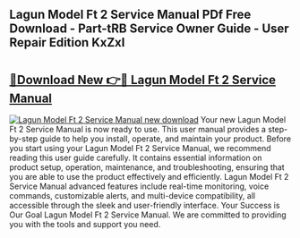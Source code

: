 ## Lagun Model Ft 2 Service Manual PDf Free Download - Part-tRB Service Owner Guide - User Repair Edition KxZxI

# <h2><a href="http://bc52941.oget.top/?id=Lagun+Model+Ft+2+Service+Manual">🔗Download New 👉🔴 Lagun Model Ft 2 Service Manual</a></h2>

[![Lagun Model Ft 2 Service Manual new download](https://i.imgur.com/5g1atiW.png)](http://bc52941.oget.top/?id=Lagun+Model+Ft+2+Service+Manual)
Your new Lagun Model Ft 2 Service Manual is now ready to use. This user manual provides a step-by-step guide to help you install, operate, and maintain your product. Before you start using your Lagun Model Ft 2 Service Manual, we recommend reading this user guide carefully. It contains essential information on product setup, operation, maintenance, and troubleshooting, ensuring that you are able to use the product effectively and efficiently. Lagun Model Ft 2 Service Manual advanced features include real-time monitoring, voice commands, customizable alerts, and multi-device compatibility, all accessible through the sleek and user-friendly interface. Your Success is Our Goal Lagun Model Ft 2 Service Manual. We are committed to providing you with the tools and support you need.
